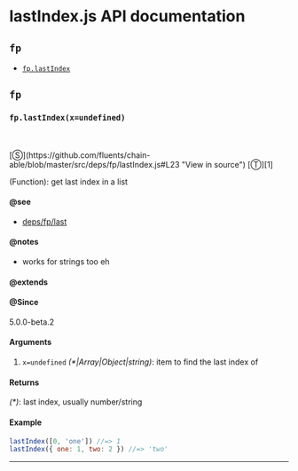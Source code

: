 # lastIndex.js API documentation

<!-- div class="toc-container" -->

<!-- div -->

## `fp`
* <a href="#fp-prototype-lastIndex"  data-meta="lastIndex x undefined"  data-call="lastIndex x undefined"  data-category="Methods"  data-description="Function get last index in a list"  data-name="lastIndex"  data-member="fp"  data-see="href https github com fluents chain able blob master src deps fp last js label deps fp last"  data-notes="works for strings too eh"  data-all="meta lastIndex x undefined call lastIndex x undefined category Methods description Function get last index in a list name lastIndex member fp see href https github com fluents chain able blob master src deps fp last js label deps fp last notes works for strings too eh n todos klassProps" >`fp.lastIndex`</a>

<!-- /div -->

<!-- /div -->

<!-- div class="doc-container" -->

<!-- div -->

## `fp`

<!-- div -->

<h3 id="fp-prototype-lastIndex" data-member="fp" data-category="Methods" data-name="lastIndex"><code>fp.lastIndex(x=undefined)</code></h3>
<br>
<br>
[&#x24C8;](https://github.com/fluents/chain-able/blob/master/src/deps/fp/lastIndex.js#L23 "View in source") [&#x24C9;][1]

(Function): get last index in a list


#### @see 

* <a href="https://github.com/fluents/chain-able/blob/master/src/deps/fp/last.js" >deps/fp/last</a>

#### @notes 

* works for strings too eh
 

#### @extends




#### @Since
5.0.0-beta.2

#### Arguments
1. `x=undefined` *(&#42;|Array|Object|string)*: item to find the last index of

#### Returns
*(&#42;)*: last index, usually number/string

#### Example
```js
lastIndex([0, 'one']) //=> 1
lastIndex({ one: 1, two: 2 }) //=> 'two'

```
---

<!-- /div -->

<!-- /div -->

<!-- /div -->

 [1]: #fp "Jump back to the TOC."
